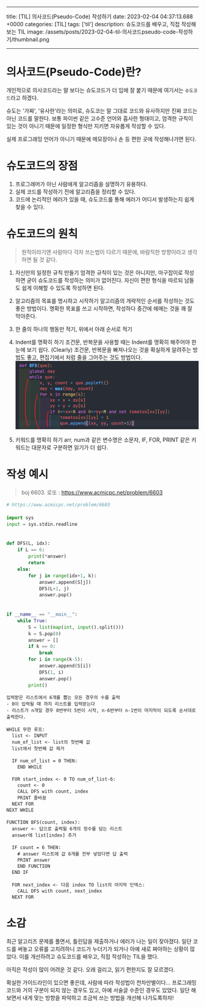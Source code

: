 

---
title: [TIL] 의사코드(Pseudo-Code) 작성하기
date: 2023-02-04 04:37:13.688 +0000
categories: [TIL]
tags: ['til']
description: 슈도코드를 배우고, 직접 작성해보는 TIL
image: /assets/posts/2023-02-04-til-의사코드pseudo-code-작성하기/thumbnail.png

---

# 의사코드(Pseudo-Code)란?

개인적으로 의사코드라는 말 보다는 슈도코드가 더 입에 잘 붙기 때문에 여기서는 `슈도코드`라고 하겠다.

슈도는 '가짜', '유사한'라는 의미로, 슈도코는 말 그대로 코드와 유사하지만 진짜 코드는 아닌 코드를 말한다.
보통 파이썬 같은 고수준 언어와 흡사한 형태이고, 엄격한 규칙이 있는 것이 아니기 때문에 일정한 형식만 지키면 자유롭게 작성할 수 있다.

실제 프로그래밍 언어가 아니기 때문에 메모장이나 손 등 편한 곳에 작성해나가면 된다.

# 슈도코드의 장점

1. 프로그래머가 아닌 사람에게 알고리즘을 설명하기 유용하다.
2. 실제 코드를 작성하기 전에 알고리즘을 정리할 수 있다.
3. 코드에 논리적인 에러가 있을 때, 슈도코드를 통해 에러가 어디서 발생하는지 쉽게 찾을 수 있다.

# 슈도코드의 원칙

> 원칙이라기엔 사람마다 각자 쓰는법이 다르기 때문에, 바람직한 방향이라고 생각하면 될 것 같다.

1. 자신만의 일정한 규칙 만들기
엄격한 규칙이 있는 것은 아니지만, 마구잡이로 작성하면 굳이 슈도코드를 작성하는 의미가 없어진다. 자신이 편한 형식을 따르되 남들도 쉽게 이해할 수 있도록 작성하면 된다.

2. 알고리즘의 목표를 명시하고 시작하기
알고리즘의 개략적인 순서를 작성하는 것도 좋은 방법이다.
명확한 목표를 쓰고 시작하면, 작성하다 중간에 헤매는 것을 꽤 잘 막아준다.

3. 한 줄의 하나의 행동만 적기, 위에서 아래 순서로 적기

4. Indent를 명확히 하기
조건문, 반복문을 사용할 때는 Indent를 명확히 해주어야 한눈에 보기 쉽다. (Clearly)
조건문, 반복문을 빠져나오는 것을 확실하게 알려주는 방법도 좋고, 편집기에서 처럼 줄을 그어주는 것도 방법이다.
![img](/assets/posts/2023-02-04-til-의사코드pseudo-code-작성하기/img0.png)

5. 키워드를 명확히 하기
arr, num과 같은 변수명은 소문자, IF, FOR, PRINT 같은 키워드는 대문자로 구분하면 읽기가 더 쉽다.

# 작성 예시


> boj 6603. 로또 : https://www.acmicpc.net/problem/6603

```python
# https://www.acmicpc.net/problem/6603

import sys
input = sys.stdin.readline


def DFS(L, idx):
    if L == 6:
        print(*answer)
        return
    else:
        for j in range(idx+1, k):
            answer.append(S[j])
            DFS(L+1, j)
            answer.pop()


if __name__ == "__main__":
    while True:
        S = list(map(int, input().split()))
        k = S.pop(0)
        answer = []
        if k == 0:
            break
        for i in range(k-5):
            answer.append(S[i])
            DFS(1, i)
            answer.pop()
        print()
```

```
입력받은 리스트에서 6개를 뽑는 모든 경우의 수를 출력
- 0이 입력될 때 까지 리스트를 입력받는다
- 리스트가 n개일 경우 0번부터 5번이 시작, n-6번부터 n-1번이 마지막이 되도록 순서대로 출력한다.

WHILE 무한 루프:
  list <- INPUT
  num_of_list <- list의 첫번째 값
  list에서 첫번째 값 제거
  
  IF num_of_list = 0 THEN:
    END WHILE
  
  FOR start_index <- 0 TO num_of_list-6:
    count <- 0
    CALL DFS with count, index
    PRINT 줄바꿈
  NEXT FOR
NEXT WHILE
    
FUNCTION BFS(count, index):
  answer <- 답으로 출력될 6개의 정수를 담는 리스트
  answer에 list[index] 추가
  
  IF count = 6 THEN:
    # answer 리스트에 값 6개를 전부 넣었다면 답 출력
    PRINT answer
    END FUNCTION
  END IF
  
  FOR next_index <- 다음 index TO list의 마지막 인덱스:
    CALL DFS with count, next_index
  NEXT FOR  
```

# 소감

최근 알고리즈 문제를 풀면서, 틀린답을 제출하거나 에러가 나는 일이 잦아졌다.
일단 코드를 써놓고 오류를 고치려하니 코드가 누더기가 되거나 아예 새로 짜야하는 상황이 많았다.
이를 개선하려고 슈도코드를 배우고, 직접 작성하는 TIL을 했다.

아직은 작성이 많이 어려운 것 같다. 
오래 걸리고, 읽기 편한지도 잘 모르겠다.

확실한 가이드라인이 있으면 좋은데, 사람에 따라 작성법이 천차만별이다...
프로그래밍 코드와 거의 구분이 되지 않는 경우도 있고, 아예 서술글 수준인 경우도 있었다.
일단 해보면서 내게 맞는 방향을 파악하고 조금씩 쓰는 방법을 개선해 나가도록하자!


        
